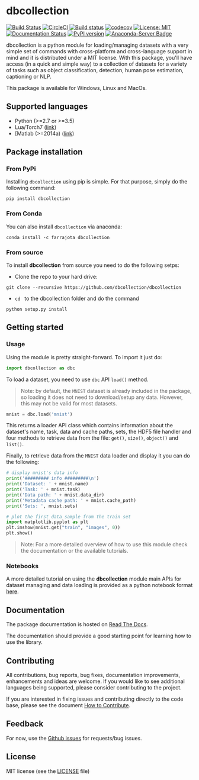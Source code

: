 # dbcollection

[![Build Status](https://travis-ci.org/dbcollection/dbcollection.svg?branch=master)](https://travis-ci.org/dbcollection/dbcollection)
[![CircleCI](https://circleci.com/gh/dbcollection/dbcollection/tree/master.svg?style=svg)](https://circleci.com/gh/dbcollection/dbcollection/tree/master)
[![Build status](https://ci.appveyor.com/api/projects/status/85gpibosxhjo8yjl/branch/master?svg=true)](https://ci.appveyor.com/project/farrajota/dbcollection-x3l0d/branch/master)
[![codecov](https://codecov.io/gh/farrajota/dbcollection/branch/master/graph/badge.svg)](https://codecov.io/gh/farrajota/dbcollection)
[![License: MIT](https://img.shields.io/badge/License-MIT-yellow.svg)](https://opensource.org/licenses/MIT)
[![Documentation Status](https://readthedocs.org/projects/dbcollection/badge/?version=latest)](http://dbcollection.readthedocs.io/en/latest/?badge=latest)
[![PyPI version](https://badge.fury.io/py/dbcollection.svg)](https://badge.fury.io/py/dbcollection)
[![Anaconda-Server Badge](https://anaconda.org/farrajota/dbcollection/badges/version.svg)](https://anaconda.org/farrajota/dbcollection)



dbcollection is a python module for loading/managing
datasets with a very simple set of commands with
cross-platform and cross-language support in mind and it
is distributed under a MIT license. With this package,
you'll have access (in a quick and simple way) to a
collection of datasets for a variety of tasks such as
object classification, detection, human pose estimation,
captioning or NLP.

This package is available for Windows, Linux and MacOs.

## Supported languages

- Python (>=2.7 or >=3.5)
- Lua/Torch7 ([link](https://github.com/dbcollection/dbcollection-torch7))
- [Matlab (>=2014a) ([link](https://github.com/dbcollection/dbcollection-matlab))


## Package installation

### From PyPi

Installing `dbcollection` using pip is simple. For that
purpose, simply do the following command:

```
pip install dbcollection
```

### From Conda

You can also install `dbcollection` via anaconda:

```
conda install -c farrajota dbcollection
```


### From source

To install **dbcollection** from source you need to do
the following setps:

- Clone the repo to your hard drive:

```
git clone --recursive https://github.com/dbcollection/dbcollection
```

- `cd ` to the dbcollection folder and do the command

```
python setup.py install
```

## Getting started

### Usage

Using the module is pretty straight-forward. To import it just do:

```python
import dbcollection as dbc
```

To load a dataset, you need to use `dbc` API `load()` method.

> Note: by default, the `MNIST` dataset is already
included in the package, so loading it does not need to
download/setup any data. However, this may not be valid
for most datasets.

```python
mnist = dbc.load('mnist')
```

This returns a loader API class which contains information
about the dataset's name, task, data and cache paths, sets,
the HDF5 file handler and four methods to retrieve data
from the file: `get()`, `size()`, `object()` and `list()`.

Finally, to retrieve data from the `MNIST` data loader and
display it you can do the following:

```python
# display mnist's data info
print('######### info #########\n')
print('Dataset: ' + mnist.name)
print('Task: ' + mnist.task)
print('Data path: ' + mnist.data_dir)
print('Metadata cache path: ' + mnist.cache_path)
print('Sets: ', mnist.sets)

# plot the first data sample from the train set
import matplotlib.pyplot as plt
plt.imshow(mnist.get("train", "images", 0))
plt.show()
```

> Note: For a more detailed overview of how to use this
module check the documentation or the available tutorials.


### Notebooks

A more detailed tutorial on using the **dbcollection**
module main APIs for dataset managing and data loading is
provided as a python notebook format [here](todo).


## Documentation

The package documentation is hosted on [Read The Docs](http://dbcollection.readthedocs.io/en/latest/).

The documentation should provide a good starting point for
learning how to use the library.


## Contributing

All contributions, bug reports, bug fixes, documentation
improvements, enhancements and ideas are welcome. If you would like to see additional languages being supported, please consider contributing to the
project.

If you are interested in fixing issues and contributing
directly to the code base, please see the document [How to Contribute](https://github.com/dbcollection/dbcollection/wiki/How-to-Contribute).


## Feedback

For now, use the [Github issues](https://github.com/dbcollection/dbcollection/issues) for requests/bug issues.


## License

MIT license (see the [LICENSE](LICENSE.txt) file)
